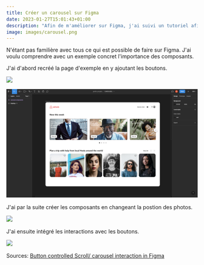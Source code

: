 ```yaml
---
title: Créer un carousel sur Figma
date: 2023-01-27T15:01:43+01:00
description: "Afin de m'améliorer sur Figma, j'ai suivi un tutoriel afin de comprendre comment créer un carousel."
image: images/carousel.png
---
```

N'étant pas familière avec tous ce qui est possible de faire sur Figma. J'ai voulu comprendre avec un exemple concret l'importance des composants.

J'ai d'abord recréé la page d'exemple en y ajoutant les boutons.

<img src="/labeveilletech2/images/pagev1.png">

![Alt text](/images/pagev1.png)

J'ai par la suite créer les composants en changeant la postion des photos. 

<img src="/labeveilletech2/images/pagev2.png">

J'ai ensuite intégré les interactions avec les boutons.

<img src="/labeveilletech2/images/pagev3.png">

Sources:
[Button controlled Scroll/ carousel interaction in Figma](https://www.youtube.com/watch?v=oE0v0wfX2AQ)